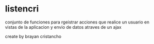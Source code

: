 # listencri
conjunto de funciones para rgeistrar acciones que realice un usuario   en vistas de la aplicacion y envio de datos atraves de un ajax


create  by brayan cristancho 
